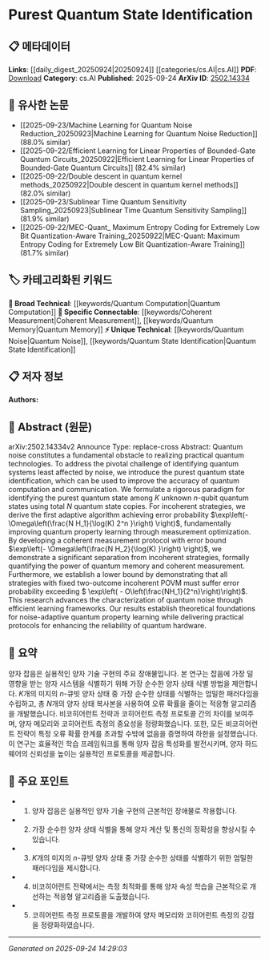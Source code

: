 <!-- KEYWORD_LINKING_METADATA:
{
  "processed_timestamp": "2025-09-24T14:29:03.605311",
  "vocabulary_version": "1.0",
  "selected_keywords": [
    "Quantum Noise",
    "Quantum State Identification",
    "Quantum Computation",
    "Coherent Measurement",
    "Quantum Memory"
  ],
  "rejected_keywords": [],
  "similarity_scores": {
    "Quantum Noise": 0.75,
    "Quantum State Identification": 0.78,
    "Quantum Computation": 0.7,
    "Coherent Measurement": 0.72,
    "Quantum Memory": 0.73
  },
  "extraction_method": "AI_prompt_based",
  "budget_applied": true,
  "candidates_json": {
    "candidates": [
      {
        "surface": "quantum noise",
        "canonical": "Quantum Noise",
        "aliases": [
          "noise in quantum systems"
        ],
        "category": "unique_technical",
        "rationale": "Quantum noise is a fundamental concept in quantum technologies and is crucial for understanding the challenges in quantum state identification.",
        "novelty_score": 0.65,
        "connectivity_score": 0.7,
        "specificity_score": 0.8,
        "link_intent_score": 0.75
      },
      {
        "surface": "purest quantum state identification",
        "canonical": "Quantum State Identification",
        "aliases": [
          "identifying pure quantum states"
        ],
        "category": "unique_technical",
        "rationale": "This concept is central to the paper's contribution and links to broader discussions on quantum state analysis.",
        "novelty_score": 0.7,
        "connectivity_score": 0.65,
        "specificity_score": 0.85,
        "link_intent_score": 0.78
      },
      {
        "surface": "quantum computation",
        "canonical": "Quantum Computation",
        "aliases": [
          "quantum computing"
        ],
        "category": "broad_technical",
        "rationale": "Quantum computation is a key area impacted by the research, providing a broad technical context.",
        "novelty_score": 0.4,
        "connectivity_score": 0.9,
        "specificity_score": 0.6,
        "link_intent_score": 0.7
      },
      {
        "surface": "coherent measurement protocol",
        "canonical": "Coherent Measurement",
        "aliases": [
          "quantum measurement protocol"
        ],
        "category": "specific_connectable",
        "rationale": "Coherent measurement is a specific technique that enhances the understanding of quantum systems.",
        "novelty_score": 0.6,
        "connectivity_score": 0.75,
        "specificity_score": 0.78,
        "link_intent_score": 0.72
      },
      {
        "surface": "quantum memory",
        "canonical": "Quantum Memory",
        "aliases": [
          "memory in quantum systems"
        ],
        "category": "specific_connectable",
        "rationale": "Quantum memory is a critical component in differentiating coherent from incoherent strategies.",
        "novelty_score": 0.55,
        "connectivity_score": 0.8,
        "specificity_score": 0.77,
        "link_intent_score": 0.73
      }
    ],
    "ban_list_suggestions": [
      "measurement optimization",
      "error probability"
    ]
  },
  "decisions": [
    {
      "candidate_surface": "quantum noise",
      "resolved_canonical": "Quantum Noise",
      "decision": "linked",
      "scores": {
        "novelty": 0.65,
        "connectivity": 0.7,
        "specificity": 0.8,
        "link_intent": 0.75
      }
    },
    {
      "candidate_surface": "purest quantum state identification",
      "resolved_canonical": "Quantum State Identification",
      "decision": "linked",
      "scores": {
        "novelty": 0.7,
        "connectivity": 0.65,
        "specificity": 0.85,
        "link_intent": 0.78
      }
    },
    {
      "candidate_surface": "quantum computation",
      "resolved_canonical": "Quantum Computation",
      "decision": "linked",
      "scores": {
        "novelty": 0.4,
        "connectivity": 0.9,
        "specificity": 0.6,
        "link_intent": 0.7
      }
    },
    {
      "candidate_surface": "coherent measurement protocol",
      "resolved_canonical": "Coherent Measurement",
      "decision": "linked",
      "scores": {
        "novelty": 0.6,
        "connectivity": 0.75,
        "specificity": 0.78,
        "link_intent": 0.72
      }
    },
    {
      "candidate_surface": "quantum memory",
      "resolved_canonical": "Quantum Memory",
      "decision": "linked",
      "scores": {
        "novelty": 0.55,
        "connectivity": 0.8,
        "specificity": 0.77,
        "link_intent": 0.73
      }
    }
  ]
}
-->

# Purest Quantum State Identification

## 📋 메타데이터

**Links**: [[daily_digest_20250924|20250924]] [[categories/cs.AI|cs.AI]]
**PDF**: [Download](https://arxiv.org/pdf/2502.14334.pdf)
**Category**: cs.AI
**Published**: 2025-09-24
**ArXiv ID**: [2502.14334](https://arxiv.org/abs/2502.14334)

## 🔗 유사한 논문
- [[2025-09-23/Machine Learning for Quantum Noise Reduction_20250923|Machine Learning for Quantum Noise Reduction]] (88.0% similar)
- [[2025-09-22/Efficient Learning for Linear Properties of Bounded-Gate Quantum Circuits_20250922|Efficient Learning for Linear Properties of Bounded-Gate Quantum Circuits]] (82.4% similar)
- [[2025-09-22/Double descent in quantum kernel methods_20250922|Double descent in quantum kernel methods]] (82.0% similar)
- [[2025-09-23/Sublinear Time Quantum Sensitivity Sampling_20250923|Sublinear Time Quantum Sensitivity Sampling]] (81.9% similar)
- [[2025-09-22/MEC-Quant_ Maximum Entropy Coding for Extremely Low Bit Quantization-Aware Training_20250922|MEC-Quant: Maximum Entropy Coding for Extremely Low Bit Quantization-Aware Training]] (81.7% similar)

## 🏷️ 카테고리화된 키워드
**🧠 Broad Technical**: [[keywords/Quantum Computation|Quantum Computation]]
**🔗 Specific Connectable**: [[keywords/Coherent Measurement|Coherent Measurement]], [[keywords/Quantum Memory|Quantum Memory]]
**⚡ Unique Technical**: [[keywords/Quantum Noise|Quantum Noise]], [[keywords/Quantum State Identification|Quantum State Identification]]

## 📋 저자 정보

**Authors:** 

## 📄 Abstract (원문)

arXiv:2502.14334v2 Announce Type: replace-cross 
Abstract: Quantum noise constitutes a fundamental obstacle to realizing practical quantum technologies. To address the pivotal challenge of identifying quantum systems least affected by noise, we introduce the purest quantum state identification, which can be used to improve the accuracy of quantum computation and communication. We formulate a rigorous paradigm for identifying the purest quantum state among $K$ unknown $n$-qubit quantum states using total $N$ quantum state copies. For incoherent strategies, we derive the first adaptive algorithm achieving error probability $\exp\left(- \Omega\left(\frac{N H_1}{\log(K) 2^n }\right) \right)$, fundamentally improving quantum property learning through measurement optimization. By developing a coherent measurement protocol with error bound $\exp\left(- \Omega\left(\frac{N H_2}{\log(K) }\right) \right)$, we demonstrate a significant separation from incoherent strategies, formally quantifying the power of quantum memory and coherent measurement. Furthermore, we establish a lower bound by demonstrating that all strategies with fixed two-outcome incoherent POVM must suffer error probability exceeding $ \exp\left( - O\left(\frac{NH_1}{2^n}\right)\right)$. This research advances the characterization of quantum noise through efficient learning frameworks. Our results establish theoretical foundations for noise-adaptive quantum property learning while delivering practical protocols for enhancing the reliability of quantum hardware.

## 📝 요약

양자 잡음은 실용적인 양자 기술 구현의 주요 장애물입니다. 본 연구는 잡음에 가장 덜 영향을 받는 양자 시스템을 식별하기 위해 가장 순수한 양자 상태 식별 방법을 제안합니다. $K$개의 미지의 $n$-큐빗 양자 상태 중 가장 순수한 상태를 식별하는 엄밀한 패러다임을 수립하고, 총 $N$개의 양자 상태 복사본을 사용하여 오류 확률을 줄이는 적응형 알고리즘을 개발했습니다. 비코히어런트 전략과 코히어런트 측정 프로토콜 간의 차이를 보여주며, 양자 메모리와 코히어런트 측정의 중요성을 정량화했습니다. 또한, 모든 비코히어런트 전략이 특정 오류 확률 한계를 초과할 수밖에 없음을 증명하여 하한을 설정했습니다. 이 연구는 효율적인 학습 프레임워크를 통해 양자 잡음 특성화를 발전시키며, 양자 하드웨어의 신뢰성을 높이는 실용적인 프로토콜을 제공합니다.

## 🎯 주요 포인트

- 1. 양자 잡음은 실용적인 양자 기술 구현의 근본적인 장애물로 작용합니다.
- 2. 가장 순수한 양자 상태 식별을 통해 양자 계산 및 통신의 정확성을 향상시킬 수 있습니다.
- 3. $K$개의 미지의 $n$-큐빗 양자 상태 중 가장 순수한 상태를 식별하기 위한 엄밀한 패러다임을 제시합니다.
- 4. 비코히어런트 전략에서는 측정 최적화를 통해 양자 속성 학습을 근본적으로 개선하는 적응형 알고리즘을 도출했습니다.
- 5. 코히어런트 측정 프로토콜을 개발하여 양자 메모리와 코히어런트 측정의 강점을 정량화하였습니다.


---

*Generated on 2025-09-24 14:29:03*